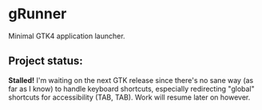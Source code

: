 # gRunner
Minimal GTK4 application launcher.
## Project status:
**Stalled!** I'm waiting on the next GTK release since there's no sane way (as far as I know) to handle keyboard shortcuts, especially redirecting "global" shortcuts for accessibility (TAB, <Shift>TAB). Work will resume later on however.

